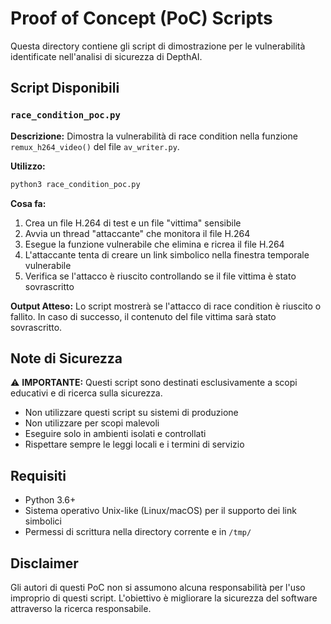 # Proof of Concept (PoC) Scripts

Questa directory contiene gli script di dimostrazione per le vulnerabilità identificate nell'analisi di sicurezza di DepthAI.

## Script Disponibili

### `race_condition_poc.py`

**Descrizione:** Dimostra la vulnerabilità di race condition nella funzione `remux_h264_video()` del file `av_writer.py`.

**Utilizzo:**
```bash
python3 race_condition_poc.py
```

**Cosa fa:**
1. Crea un file H.264 di test e un file "vittima" sensibile
2. Avvia un thread "attaccante" che monitora il file H.264
3. Esegue la funzione vulnerabile che elimina e ricrea il file H.264
4. L'attaccante tenta di creare un link simbolico nella finestra temporale vulnerabile
5. Verifica se l'attacco è riuscito controllando se il file vittima è stato sovrascritto

**Output Atteso:**
Lo script mostrerà se l'attacco di race condition è riuscito o fallito. In caso di successo, il contenuto del file vittima sarà stato sovrascritto.

## Note di Sicurezza

⚠️ **IMPORTANTE:** Questi script sono destinati esclusivamente a scopi educativi e di ricerca sulla sicurezza. 

- Non utilizzare questi script su sistemi di produzione
- Non utilizzare per scopi malevoli
- Eseguire solo in ambienti isolati e controllati
- Rispettare sempre le leggi locali e i termini di servizio

## Requisiti

- Python 3.6+
- Sistema operativo Unix-like (Linux/macOS) per il supporto dei link simbolici
- Permessi di scrittura nella directory corrente e in `/tmp/`

## Disclaimer

Gli autori di questi PoC non si assumono alcuna responsabilità per l'uso improprio di questi script. L'obiettivo è migliorare la sicurezza del software attraverso la ricerca responsabile.
